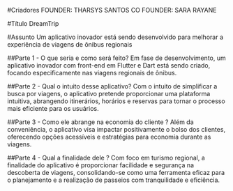 #Criadores
FOUNDER: THARSYS SANTOS CO FOUNDER: SARA RAYANE

#Título 
DreamTrip

#Assunto
Um aplicativo inovador está sendo desenvolvido para melhorar a experiência de viagens de ônibus regionais

##Parte 1 - O que seria e como será feito? 
Em fase de desenvolvimento, um aplicativo inovador com front-end em Flutter e Dart está sendo criado, focando especificamente nas viagens regionais de ônibus.

##Parte 2 - Qual o intuito desse aplicativo?
Com o intuito de simplificar a busca por viagens, o aplicativo pretende proporcionar uma plataforma intuitiva, abrangendo itinerários,
horários e reservas para tornar o processo mais eficiente para os usuários.

##Parte 3 - Como ele abrange na economia do cliente ?
Além da conveniência, o aplicativo visa impactar positivamente o bolso dos clientes, oferecendo opções acessíveis e estratégias
para economia durante as viagens.

##Parte 4 - Qual a finalidade dele ? 
Com foco em turismo regional, a finalidade do aplicativo é proporcionar facilidade e segurança na descoberta de viagens,
consolidando-se como uma ferramenta eficaz para o planejamento e a realização de passeios com tranquilidade e eficiência.
